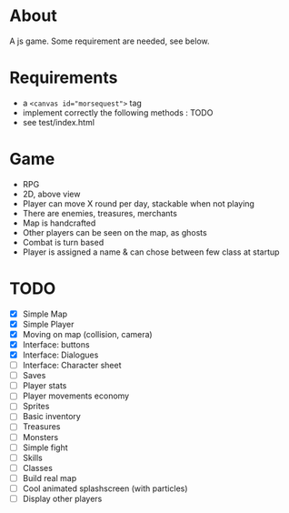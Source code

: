 # About
A js game. Some requirement are needed, see below.

# Requirements

- a `<canvas id="morsequest">` tag
- implement correctly the following methods : 
TODO
- see test/index.html

# Game

- RPG
- 2D, above view
- Player can move X round per day, stackable when not playing
- There are enemies, treasures, merchants
- Map is handcrafted
- Other players can be seen on the map, as ghosts
- Combat is turn based
- Player is assigned a name & can chose between few class at startup

# TODO
- [x] Simple Map
- [x] Simple Player
- [x] Moving on map (collision, camera)
- [x] Interface: buttons
- [x] Interface: Dialogues
- [ ] Interface: Character sheet
- [ ] Saves
- [ ] Player stats
- [ ] Player movements economy
- [ ] Sprites
- [ ] Basic inventory
- [ ] Treasures
- [ ] Monsters
- [ ] Simple fight
- [ ] Skills
- [ ] Classes
- [ ] Build real map
- [ ] Cool animated splashscreen (with particles)
- [ ] Display other players
